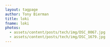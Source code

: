 ```yaml
---
layout: tagpage
author: Tony Bierman
title: loki
fname: loki
photos:
  - assets/content/posts/tech/img/DSC_0067.jpg
  - assets/content/posts/tech/img/DSC_1679.jpg
---
```


